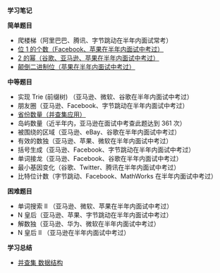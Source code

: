 **学习笔记**

**简单题目**
- 爬楼梯（阿里巴巴、腾讯、字节跳动在半年内面试常考）
- [位 1 的个数（Facebook、苹果在半年内面试中考过）](hammingWeight.py)
- [2 的幂（谷歌、亚马逊、苹果在半年内面试中考过）](isPowerOfTwo.py)
- [颠倒二进制位（苹果在半年内面试中考过）](reverseBits.py)

**中等题目**
- 实现 Trie (前缀树) （亚马逊、微软、谷歌在半年内面试中考过）
- 朋友圈（亚马逊、Facebook、字节跳动在半年内面试中考过）
- [省份数量（并查集应用）](DisjointUnionFindSet.py)
- 岛屿数量（近半年内，亚马逊在面试中考查此题达到 361 次）
- 被围绕的区域（亚马逊、eBay、谷歌在半年内面试中考过）
- 有效的数独（亚马逊、苹果、微软在半年内面试中考过）
- 括号生成（亚马逊、Facebook、字节跳动在半年内面试中考过）
- 单词接龙（亚马逊、Facebook、谷歌在半年内面试中考过）
- 最小基因变化（谷歌、Twitter、腾讯在半年内面试中考过）
- 比特位计数（字节跳动、Facebook、MathWorks 在半年内面试中考过）

**困难题目**
- 单词搜索 II （亚马逊、微软、苹果在半年内面试中考过）
- N 皇后（亚马逊、苹果、字节跳动在半年内面试中考过）
- 解数独（亚马逊、华为、微软在半年内面试中考过）
- N 皇后 II （亚马逊在半年内面试中考过）


**学习总结**
- [并查集 数据结构](DisjointUnionFindSet.py)